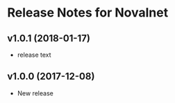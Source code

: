 # Release Notes for Novalnet

## v1.0.1 (2018-01-17)

- release text

## v1.0.0 (2017-12-08)

- New release
